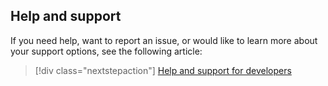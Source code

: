 ## Help and support

If you need help, want to report an issue, or would like to learn more about your support options, see the following article:

> [!div class="nextstepaction"]
> [Help and support for developers](../articles/active-directory/develop/active-directory-develop-help-support.md)
